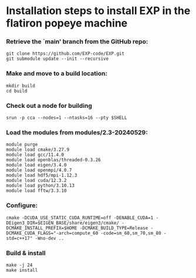 # Installation steps to install EXP in the flatiron popeye machine 

### Retrieve the `main' branch from the GitHub repo:

```
git clone https://github.com/EXP-code/EXP.git
git submodule update --init --recursive
```

### Make and move to a build location:

```
mkdir build
cd build
```

### Check out a node for building
```
srun -p cca --nodes=1 --ntasks=16 --pty $SHELL
```

###  Load the modules from modules/2.3-20240529: 
```
module purge
module load cmake/3.27.9
module load gcc/11.4.0
module load openblas/threaded-0.3.26
module load eigen/3.4.0
module load openmpi/4.0.7
module load hdf5/mpi-1.12.3
module load cuda/12.3.2
module load python/3.10.13
module load fftw/3.3.10
```

### Configure: 
```
cmake -DCUDA_USE_STATIC_CUDA_RUNTIME=off -DENABLE_CUDA=1 -DEigen3_DIR=$EIGEN_BASE/share/eigen3/cmake/ -DCMAKE_INSTALL_PREFIX=$HOME -DCMAKE_BUILD_TYPE=Release -DCMAKE_CUDA_FLAGS="-arch=compute_60 -code=sm_60,sm_70,sm_80 -std=c++17" -Wno-dev ..
```
### Build & install
```
make -j 24
make install 
```


